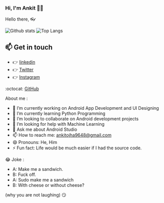 
### Hi, I'm Ankit :technologist:



Hello there, :eyeglasses:

![Github stats](https://github-readme-stats.vercel.app/api?username=ankitojha07&theme=tokyonight&count_private=true&show_icons=true) ![Top Langs](https://github-readme-stats.vercel.app/api/top-langs/?username=ankitojha07&layout=compact&theme=tokyonight)

## :mailbox: Get in touch
*  :point_right:  <a href="https://www.linkedin.com/in/ankitojha07/">linkedin </a> 
*  :point_right:  <a href="https://twitter.com/ankit_ojha07">Twitter</a>    
*  :point_right:  <a href="https://www.instagram.com/codeforcoffee.in/" >Instagram</a>
  <!--:point_right:  <a href="https://stackoverflow.com/users/10554702/ritik-kumar/" >StackOverflow</a> -->
 :octocat:  <a href="https://github.com/ankitojha07">GitHub</a>

<!--
**ankitojha07/ankitojha07** is a ✨ _special_ ✨ repository because its `README.md` (this file) appears on your GitHub profile.

Here are some ideas to get you started:
-->

About me :

- 🔭 I’m currently working on Android App Development and UI Designing
- 🌱 I’m currently learning Python Programming
- 👯 I’m looking to collaborate on Android development projects
- 🤔 I’m looking for help with Machine Learning
- 💬 Ask me about Android Studio
- 📫 How to reach me: ankitojha9648@gmail.com
- 😄 Pronouns: He, Him
- ⚡ Fun fact: Life would be much easier if I had the source code.


😂 Joke :
-    A: Make me a sandwich.
-    B: Fuck off.
-    A: Sudo make me a sandwich
-    B: With cheese or without cheese?

  (why you are not laughing) 😏

